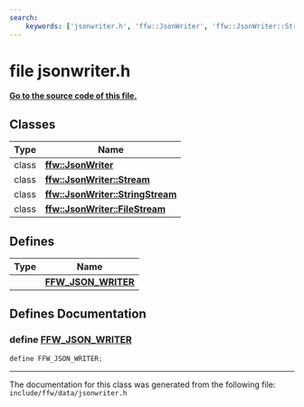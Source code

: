 ```yaml
---
search:
    keywords: ['jsonwriter.h', 'ffw::JsonWriter', 'ffw::JsonWriter::Stream', 'ffw::JsonWriter::StringStream', 'ffw::JsonWriter::FileStream', 'FFW_JSON_WRITER']
---
```


# file jsonwriter.h

**[Go to the source code of this file.](jsonwriter_8h_source.md)**
## Classes

|Type|Name|
|-----|-----|
|class|[**ffw::JsonWriter**](classffw_1_1_json_writer.md)|
|class|[**ffw::JsonWriter::Stream**](classffw_1_1_json_writer_1_1_stream.md)|
|class|[**ffw::JsonWriter::StringStream**](classffw_1_1_json_writer_1_1_string_stream.md)|
|class|[**ffw::JsonWriter::FileStream**](classffw_1_1_json_writer_1_1_file_stream.md)|


## Defines

|Type|Name|
|-----|-----|
||[**FFW\_JSON\_WRITER**](jsonwriter_8h.md#1aaeed9842089462d4b52c585bc41dfdc2)|


## Defines Documentation

### define <a id="1aaeed9842089462d4b52c585bc41dfdc2" href="#1aaeed9842089462d4b52c585bc41dfdc2">FFW\_JSON\_WRITER</a>

```cpp
define FFW_JSON_WRITER;
```





----------------------------------------
The documentation for this class was generated from the following file: `include/ffw/data/jsonwriter.h`
